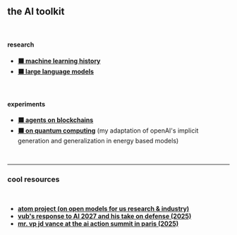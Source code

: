 ## the AI toolkit

 <br>

#### research

* **[⬛ machine learning history](deep_learning)**
* **[⬛ large language models](llms)**

<br>

#### experiments

* **[⬛ agents on blockchains](crypto_agents)**
* **[⬛ on quantum computing](EBMs)** (my adaptation of openAI's implicit generation and generalization in energy based
models)

<br>

---

### cool resources

<br>

* **[atom project (on open models for us research & industry)](https://www.atomproject.ai/)**
* **[vub's response to AI 2027 and his take on defense (2025)](https://vitalik.eth.limo/general/2025/07/10/2027.html)**
* **[mr. vp jd vance at the ai action summit in paris (2025)](https://www.youtube.com/watch?v=MnKsxnP2IVk)**
